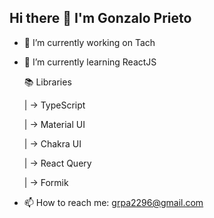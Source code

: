## Hi there 👋 I'm Gonzalo Prieto

- 🔭 I’m currently working on Tach
- 🌱 I’m currently learning ReactJS

  📚 Libraries
  
  | -> TypeScript
  
  | -> Material UI  
  
  | -> Chakra UI
  
  | -> React Query
  
  | -> Formik
  
- 📫 How to reach me: grpa2296@gmail.com
<!--
- 👯 I’m looking to collaborate on ...
- 🤔 I’m looking for help with ...
- 💬 Ask me about ...
- 😄 Pronouns: ...
- ⚡ Fun fact: ...
-->
